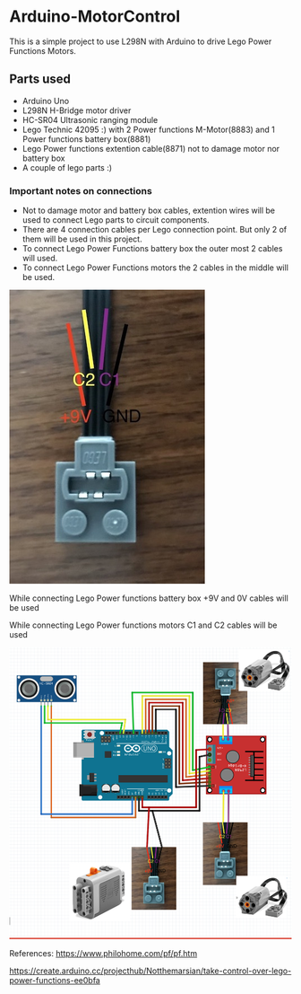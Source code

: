 # Arduino-MotorControl


This is a simple project to use L298N with Arduino to drive Lego Power Functions Motors. 

## Parts used

  - Arduino Uno
  - L298N H-Bridge motor driver
  - HC-SR04 Ultrasonic ranging module
  - Lego Technic 42095 :) with 2 Power functions M-Motor(8883) and 1 Power functions battery box(8881)
  - Lego Power functions extention cable(8871) not to damage motor nor battery box
  - A couple of lego parts :)
  
### Important notes on connections

  - Not to damage motor and battery box cables, extention wires will be used to connect Lego parts to circuit components.
  - There are 4 connection cables per Lego connection point. But only 2 of them will be used in this project.
  - To connect Lego Power Functions battery box the outer most 2 cables will used.
  - To connect Lego Power Functions motors the 2 cables in the middle will be used.
  
![](images/legoCables.jpg)

While connecting Lego Power functions battery box +9V and 0V cables will be used

While connecting Lego Power functions motors C1 and C2 cables will be used

  
![Circuit Diagram](images/CircuitDiagram.png)



References: 
https://www.philohome.com/pf/pf.htm

https://create.arduino.cc/projecthub/Notthemarsian/take-control-over-lego-power-functions-ee0bfa

